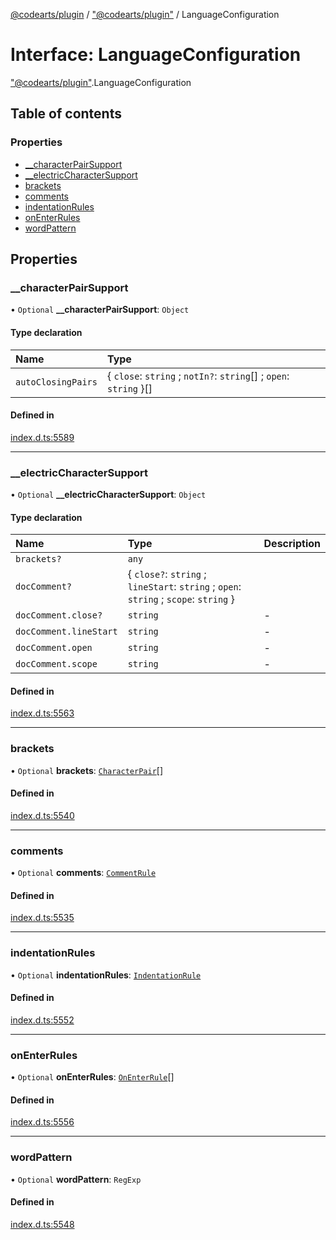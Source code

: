 [@codearts/plugin](../README.md) / ["@codearts/plugin"](../modules/_codearts_plugin_.md) / LanguageConfiguration

# Interface: LanguageConfiguration

["@codearts/plugin"](../modules/_codearts_plugin_.md).LanguageConfiguration

## Table of contents

### Properties

- [\_\_characterPairSupport](codearts_plugin_.LanguageConfiguration.md#__characterpairsupport)
- [\_\_electricCharacterSupport](codearts_plugin_.LanguageConfiguration.md#__electriccharactersupport)
- [brackets](codearts_plugin_.LanguageConfiguration.md#brackets)
- [comments](codearts_plugin_.LanguageConfiguration.md#comments)
- [indentationRules](codearts_plugin_.LanguageConfiguration.md#indentationrules)
- [onEnterRules](codearts_plugin_.LanguageConfiguration.md#onenterrules)
- [wordPattern](codearts_plugin_.LanguageConfiguration.md#wordpattern)

## Properties

### \_\_characterPairSupport

• `Optional` **\_\_characterPairSupport**: `Object`

#### Type declaration

| Name | Type |
| :------ | :------ |
| `autoClosingPairs` | { `close`: `string` ; `notIn?`: `string`[] ; `open`: `string`  }[] |

#### Defined in

[index.d.ts:5589](https://github.com/huaweicloud/cloudide-plugin-api/blob/203b986/index.d.ts#L5589)

___

### \_\_electricCharacterSupport

• `Optional` **\_\_electricCharacterSupport**: `Object`

#### Type declaration

| Name | Type | Description |
| :------ | :------ | :------ |
| `brackets?` | `any` |  |
| `docComment?` | { `close?`: `string` ; `lineStart`: `string` ; `open`: `string` ; `scope`: `string`  } |  |
| `docComment.close?` | `string` | - |
| `docComment.lineStart` | `string` | - |
| `docComment.open` | `string` | - |
| `docComment.scope` | `string` | - |

#### Defined in

[index.d.ts:5563](https://github.com/huaweicloud/cloudide-plugin-api/blob/203b986/index.d.ts#L5563)

___

### brackets

• `Optional` **brackets**: [`CharacterPair`](../modules/_codearts_plugin_.md#characterpair)[]

#### Defined in

[index.d.ts:5540](https://github.com/huaweicloud/cloudide-plugin-api/blob/203b986/index.d.ts#L5540)

___

### comments

• `Optional` **comments**: [`CommentRule`](codearts_plugin_.CommentRule.md)

#### Defined in

[index.d.ts:5535](https://github.com/huaweicloud/cloudide-plugin-api/blob/203b986/index.d.ts#L5535)

___

### indentationRules

• `Optional` **indentationRules**: [`IndentationRule`](codearts_plugin_.IndentationRule.md)

#### Defined in

[index.d.ts:5552](https://github.com/huaweicloud/cloudide-plugin-api/blob/203b986/index.d.ts#L5552)

___

### onEnterRules

• `Optional` **onEnterRules**: [`OnEnterRule`](codearts_plugin_.OnEnterRule.md)[]

#### Defined in

[index.d.ts:5556](https://github.com/huaweicloud/cloudide-plugin-api/blob/203b986/index.d.ts#L5556)

___

### wordPattern

• `Optional` **wordPattern**: `RegExp`

#### Defined in

[index.d.ts:5548](https://github.com/huaweicloud/cloudide-plugin-api/blob/203b986/index.d.ts#L5548)
